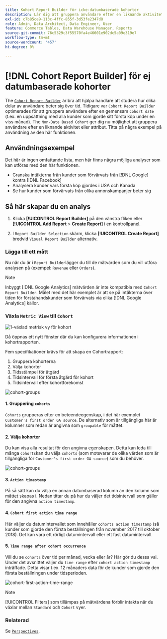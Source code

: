```yaml
---
title: Kohort Report Builder för icke-datumbaserade kohorter
description: Lär dig att gruppera användare efter en liknande aktivitet eller attribut.
exl-id: c7b85ce9-113c-4ffc-855f-3d53fe2347d8
role: Admin, Data Architect, Data Engineer, User
feature: Commerce Tables, Data Warehouse Manager, Reports
source-git-commit: 76c5329c3f55570fa4e46601e902dc5a09e319e7
workflow-type: tm+mt
source-wordcount: '457'
ht-degree: 0%

---
```


# [!DNL Cohort Report Builder] för ej datumbaserade kohorter

The [`Cohort Report Builder`](../dev-reports/cohort-rpt-bldr.md) är bra att hjälpa handlare att studera hur olika delar av användare beter sig över tid. Tidigare var `Cohort Report Builder` optimerades för att gruppera användare efter en gemensam `cohort date` (t.ex. en uppsättning med alla kunder som gjorde sitt första köp under en viss månad). The `Non-Date Based Cohort` ger dig nu möjlighet att gruppera användare efter en liknande aktivitet eller attribut. Titta på några exempel på användning av den här funktionen.

## Användningsexempel

Det här är ingen omfattande lista, men här finns några möjliga analyser som kan utföras med den här funktionen.

* Granska intäkterna från kunder som förvärvats från [!DNL Google] kontra [!DNL Facebook]
* Analysera kunder vars första köp gjordes i USA och Kanada
* Se hur kunder som förvärvats från olika annonskampanjer beter sig

## Så här skapar du en analys

1. Klicka **[!UICONTROL Report Builder]** på den vänstra fliken eller **[!UICONTROL Add Report** > **Create Report]** i en kontrollpanel.

1. I `Report Builder Selection` skärm, klicka **[!UICONTROL Create Report]** bredvid `Visual Report Builder` alternativ.

### Lägga till ett mått

Nu när du är i `Report Builder`lägger du till de mätvärden som du vill utföra analysen på (exempel: `Revenue` eller `Orders`).

>[!NOTE]
>
>Inbyggt [!DNL Google Analytics] mätvärden är inte kompatibla med `Cohort Report Builder`. Målet med det här exemplet är att se på intäkterna över tiden för förstahandskunder som förvärvats via olika [!DNL Google Analytics] källor.

### Växla `Metric View` till `Cohort`

![1-växlad metrisk vy för kohort](../../assets/1-toggle-metric-view-to-cohort.png)

Då öppnas ett nytt fönster där du kan konfigurera informationen i kohortrapporten.

Fem specifikationer krävs för att skapa en Cohortrapport:

1. Gruppera kohorterna
1. Välja kohorter
1. Tidsstämpel för åtgärd
1. Tidsintervall för första åtgärd för kohort
1. Tidsintervall efter kohortförekomst

![cohort-groups](../../assets/2-cohort-groups.png)<!--{: width="200" height="224"}-->



#### 1. Gruppering `cohorts`

`Cohorts` grupperas efter en beteendeegenskap, i det här exemplet `Customer's first order GA source`. De alternativ som är tillgängliga här är kolumner som redan är angivna som `groupable` för måttet.

#### 2. Välja kohorter

Du kan visa alla resultat för den angivna egenskapen. Detta kan leda till många `cohorts`kan du välja `cohorts` (som motsvarar de olika värden som är tillgängliga för `Customer's first order GA source`) som du behöver.

![cohort-groups](../../assets/4-cohort-groups.png)<!--{: width="300" height="338"}-->

#### 3. `Action timestamp`

På så sätt kan du välja en annan datumbaserad kolumn än den kolumn som måttet skapas i. Nedan tittar du på hur du väljer det tidsintervall som gäller för den angivna `action timestamp`.

#### 4. `Cohort first action time range`

Här väljer du datumintervallet som innehåller `cohorts action timestamp` (så kunder som gjorde den första beställningen från november 2017 till oktober 2018). Det kan vara ett rörligt datumintervall eller ett fast datumintervall.

#### 5. `Time range after cohort occurrence`

Vill du se `cohorts` över tid per månad, vecka eller år? Här gör du dessa val. Under det avsnittet väljer du `time range` efter `cohort action timestamp` inträffade. Detta visar t.ex. 12 månaders data för de kunder som gjorde den första beställningen under tidsperioden.

![cohort-first-action-time-range](../../assets/5-cohort-first-action-time-range.png)<!--{: width="400" height="557"}-->

>[!NOTE]
>
>[!UICONTROL Filters] som tillämpas på mätvärdena förblir intakta när du växlar mellan `Standard` och `Cohort` vyer.

### Relaterad

Se [`Perspectives`](../../data-analyst/dev-reports/cohort-rpt-bldr.md).
